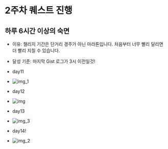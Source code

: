 # 2주차 퀘스트 진행
## 하루 6시간 이상의 숙면

- 이유: 챌리지 기간은 단거리 경주가 아닌 마라톤입니다. 처음부터 너무 빨리 달리면 더 빨리 지칠 수 있습니다.
- 달성 기준: 마지막 Gist 로그가 3시 이전일것!

- day11
- ![img_1](https://github.com/user-attachments/assets/9b0733a8-1651-4cbe-bd7c-e177daf8b5ac)

- day12
- ![img](https://github.com/user-attachments/assets/5afea275-8b5a-4f97-9ced-6a6aeb252bf1)

- day13
- ![img_3](https://github.com/user-attachments/assets/28baf58c-8c17-4aa2-81f2-367eea622228)

- day14!
- ![img_2](https://github.com/user-attachments/assets/28198815-6f87-493c-b3c2-c5ea66e41c1b)

